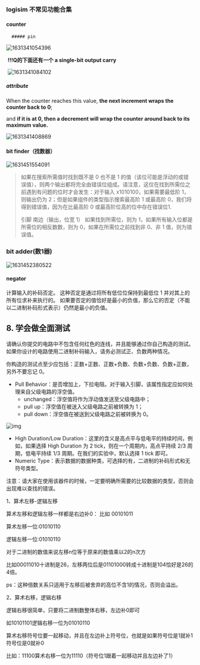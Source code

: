 



### logisim 不常见功能合集

#### counter

      ##### pin

![1631341054396](C:\Users\cyw\AppData\Roaming\Typora\typora-user-images\1631341054396.png)



​     **!!!Q的下面还有一个  a    single-bit output carry**

​      ![1631341084102](C:\Users\cyw\AppData\Roaming\Typora\typora-user-images\1631341084102.png)



##### attribute

When the counter reaches this value, **the next increment wraps        the counter back to 0**; 

and **if it is at 0, then a decrement will wrap the counter around back to its maximum value.**     

![1631341408869](C:\Users\cyw\AppData\Roaming\Typora\typora-user-images\1631341408869.png)



#### bit finder（找数器）

![1631451554091](C:\Users\cyw\AppData\Roaming\Typora\typora-user-images\1631451554091.png)

> 
>
> 如果在搜索所需值时找到既不是 0 也不是 1 的值（该位可能是浮动的或错误值），则两个输出都将完全由错误位组成。请注意，这仅在找到所需位之前遇到有问题的位时才会发生：对于输入 x1010100，如果需要最低阶 1，则输出仍为 2；但是如果组件的类型指示搜索最高阶 1 或最高阶 0，我们将得到错误值，因为在比最高阶 0 或最高阶位高的位中存在错误位1.
>
> 引脚
> 南边（输出，位宽 1）
> 如果找到所需位，则为 1，如果所有输入位都是所需位的相反数数，则为 0，如果在所需位之前找到非 0、非 1 值，则为错误值。 
>
> 

### bit adder(数1器)

![1631452380522](C:\Users\cyw\AppData\Roaming\Typora\typora-user-images\1631452380522.png)

#### negator

计算输入的补码否定。 这种否定是通过将所有低位位保持到最低位 1 并对其上的所有位求补来执行的。
如果要否定的值恰好是最小的负值，那么它的否定（不能以二进制补码形式表示）仍然是最小的负值。 

## 8. 学会做全面测试

请确认你提交的电路中不包含任何红色的连线，并且能够通过你自己构造的测试。如果你设计的电路使用二进制补码输入，请务必测试正、负数两种情况。

你构造的测试点至少应包括：正数+正数、正数+负数、负数+负数、负数+正数，另外不要忘记 0。

- Pull Behavior：是否增加上，下拉电阻。对于输入引脚，该属性指定应如何处理来自父级电路的浮空值。
  - unchanged：浮空值将作为浮动值发送至父级电路中；
  - pull up：浮空值在被送入父级电路之前被转换为 1；
  - pull down：浮空值在被送到父级电路之前被转换为 0。

![img](https://d.buaa.edu.cn/http/77726476706e69737468656265737421f3e44293353526526b0988e29d51367b9787/tutorial/logisim/logisim-6/assets/logisim_6_6_8.png?vpn-1)

- High Duration/Low Duration：这里的含义是高点平与低电平的持续时间，例如，如果选择 High Duration 为 2 tick，则在一个周期内，高点平持续 2/3 周期，低电平持续 1/3 周期。在我们的实验中，默认选择 1 tick 即可。
- Numeric Type：表示数据的数据种类，可选择的有，二进制的补码形式和无符号类型。

注意：请大家在使用该器件的时候，一定要明确所需要的比较数据的类型，否则会出现难以查找的错误。



1、算术左移-逻辑左移

算术左移和逻辑左移一样都是右边补0： 比如 00101011 

算术左移一位:01010110 

逻辑左移一位:01010110 

对于二进制的数值来说左移n位等于原来的数值乘以2的n次方 

比如00011010十进制是26，左移两位后是01101000转成十进制是104恰好是26的4倍。 

ps：这种倍数关系只适用于左移后被舍弃的高位不含1的情况，否则会溢出。

2、算术右移，逻辑右移

逻辑右移很简单，只要将二进制数整体右移，左边补0即可 

如10101101逻辑右移一位为01010110 

算术右移符号位要一起移动，并且在左边补上符号位，也就是如果符号位是1就补1符号位是0就补0 

比如：11100算术右移一位为11110（符号位1跟着一起移动并且左边补了1） 